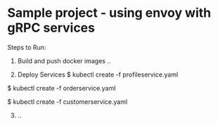 # Sample project - using envoy with gRPC services 

Steps to Run:

1. Build and push docker images
..

2. Deploy Services
$ kubectl create -f profileservice.yaml

$ kubectl create -f orderservice.yaml

$ kubectl create -f customerservice.yaml

3. ..

